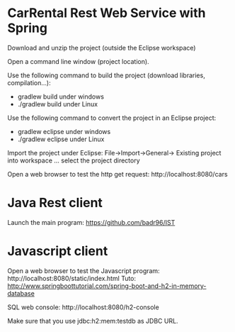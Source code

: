# CarRental Rest Web Service with Spring

Download and unzip the project (outside the Eclipse workspace)

Open a command line window (project location).

Use the following command to build the project (download libraries, compilation…):
-	gradlew build			    	under windows
-	./gradlew build			    	under Linux

Use the following command to convert the project in an Eclipse project:
-	gradlew eclipse					under windows
-	./gradlew eclipse				under Linux

Import the project under Eclipse: File->Import->General-> Existing project into workspace ... select the project directory


Open a web browser to test the http get request: http://localhost:8080/cars

# Java Rest client

Launch the main program: https://github.com/badr96/IST
# Javascript client

Open a web browser to test the Javascript program: http://localhost:8080/static/index.html
Tuto:
http://www.springboottutorial.com/spring-boot-and-h2-in-memory-database

SQL web console:
http://localhost:8080/h2-console

Make sure that you use jdbc:h2:mem:testdb as JDBC URL.

